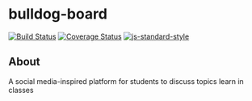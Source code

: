 # bulldog-board
[![Build Status](https://travis-ci.com/aqd14/bulldog-board.svg?branch=master)](https://travis-ci.com/aqd14/bulldog-board)
[![Coverage Status](https://coveralls.io/repos/github/aqd14/bulldog-board/badge.svg?branch=auth-api-test)](https://coveralls.io/github/aqd14/bulldog-board?branch=auth-api-test)
[![js-standard-style](https://img.shields.io/badge/code%20style-standard-brightgreen.svg)](http://standardjs.com)

## About
A social media-inspired platform for students to discuss topics learn in classes
